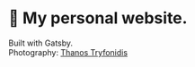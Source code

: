 # :leaves: My personal website.

Built with Gatsby.  
Photography: <a href="https://www.instagram.com/thanostryfonidis">Thanos Tryfonidis</a>
